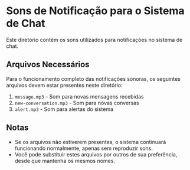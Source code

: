 # Sons de Notificação para o Sistema de Chat

Este diretório contém os sons utilizados para notificações no sistema de chat.

## Arquivos Necessários

Para o funcionamento completo das notificações sonoras, os seguintes arquivos devem estar presentes neste diretório:

1. `message.mp3` - Som para novas mensagens recebidas
2. `new-conversation.mp3` - Som para novas conversas
3. `alert.mp3` - Som para alertas do sistema

## Notas

- Se os arquivos não estiverem presentes, o sistema continuará funcionando normalmente, apenas sem reproduzir sons.
- Você pode substituir estes arquivos por outros de sua preferência, desde que mantenha os mesmos nomes.
